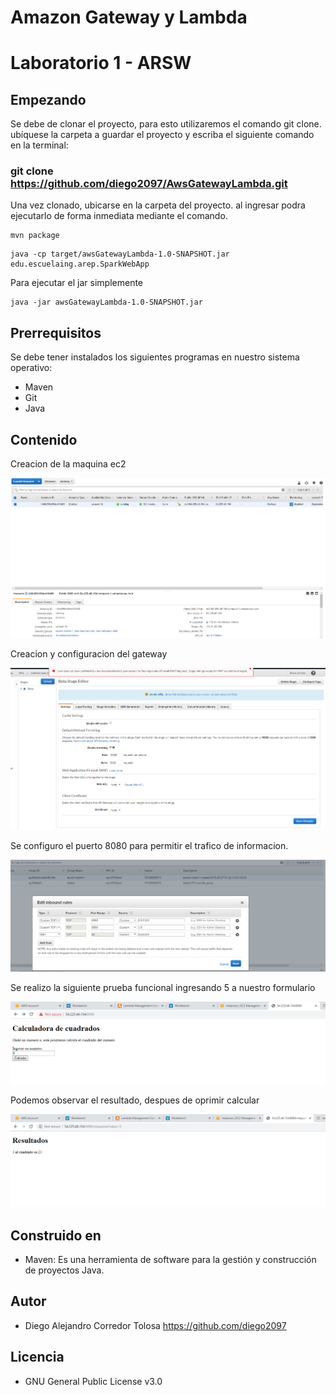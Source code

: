 # Amazon Gateway y Lambda

# Laboratorio 1 - ARSW
## Empezando
Se debe de clonar el proyecto, para esto utilizaremos el comando git clone. ubíquese la carpeta a guardar el proyecto y escriba el siguiente comando en la terminal:
 
 ### git clone https://github.com/diego2097/AwsGatewayLambda.git
Una vez clonado, ubicarse en la carpeta del proyecto. al ingresar podra ejecutarlo de forma inmediata mediante el comando. 

```
mvn package
```
```
java -cp target/awsGatewayLambda-1.0-SNAPSHOT.jar edu.escuelaing.arep.SparkWebApp
```

Para ejecutar el jar simplemente 
```
java -jar awsGatewayLambda-1.0-SNAPSHOT.jar 
```

## Prerrequisitos
Se debe tener instalados los siguientes programas en nuestro sistema operativo: 
- Maven 
- Git
- Java
## Contenido 

Creacion de la maquina ec2

![alt text](https://github.com/diego2097/AwsGatewayLambda/blob/master/img/ec2.PNG "Ec2")

Creacion y configuracion del gateway 

![alt text](https://github.com/diego2097/AwsGatewayLambda/blob/master/img/gateway.PNG "Gateway")

Se configuro el puerto 8080 para permitir el trafico de informacion.

![alt text](https://github.com/diego2097/AwsGatewayLambda/blob/master/img/puerto.PNG "Puerto")

Se realizo la siguiente prueba funcional ingresando 5 a nuestro formulario

![alt text](https://github.com/diego2097/AwsGatewayLambda/blob/master/img/prueba-maquina.PNG "prueba1")


Podemos observar el resultado, despues de oprimir calcular

![alt text](https://github.com/diego2097/AwsGatewayLambda/blob/master/img/resultado.PNG "prueba2")


## Construido en
- Maven: Es una herramienta de software para la gestión y construcción de proyectos Java.

## Autor  
- Diego Alejandro Corredor Tolosa https://github.com/diego2097


## Licencia 
- GNU General Public License v3.0

